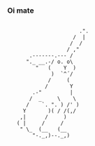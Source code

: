 ### Oi mate

```

                       .".
                     /  |
                    /  /
                   / ,"
       .-------.--- /
      "._ __.-/ o. o\
         "   (    Y  )
              )  `^´/
             /     (
            /       Y
        .-"         |
       /  _     \    \
      /    `. ". ) /' )
     Y       )( / /(,/
    ,|      /     )
   ( |     /     /
    " \_  (__   (__       
        "-._,)--._,)
        
        
 ```

<!--
**Schlomoh/Schlomoh** is a ✨ _special_ ✨ repository because its `README.md` (this file) appears on your GitHub profile.

Here are some ideas to get you started:

- 🔭 I’m currently working on ...
- 🌱 I’m currently learning ...
- 👯 I’m looking to collaborate on ...
- 🤔 I’m looking for help with ...
- 💬 Ask me about ...
- 📫 How to reach me: ...
- 😄 Pronouns: ...
- ⚡ Fun fact: ...
-->
